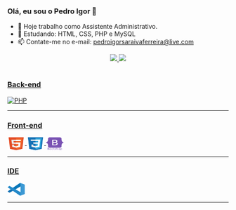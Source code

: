 ### Olá, eu sou o Pedro Igor 👋

- 🔭 Hoje trabalho como Assistente Administrativo.
- 🌱 Estudando: HTML, CSS, PHP e MySQL
- 📫 Contate-me no e-mail: pedroigorsaraivaferreira@live.com

<div align="center">
  <a href="https://github.com/pedroigorsf">
  <img height="135em" src="https://github-readme-stats.vercel.app/api?username=pedroigorsf&show_icons=true&theme=dracula&include_all_commits=true&count_private=true"/>
  <img height="135em" src="https://github-readme-stats.vercel.app/api/top-langs/?username=pedroigorsf&layout=compact&langs_count=7&theme=dracula"/>
</div>

 <br>

<!-- Tecnologias -->  

<div style="display: inline_block">

 <h3> Back-end </h3>
 <img align="center" alt="PHP" height="30" width="40" src="https://upload.wikimedia.org/wikipedia/commons/thumb/2/27/PHP-logo.svg/2560px-PHP-logo.svg.png">
  <hr> 

 <h3> Front-end </h3>
 <img align="center" alt="HTML" height="30" width="40" src="https://raw.githubusercontent.com/devicons/devicon/master/icons/html5/html5-original.svg">
 <img align="center" alt="CSS" height="30" width="40" src="https://raw.githubusercontent.com/devicons/devicon/master/icons/css3/css3-original.svg">  
 <img align="center" alt="bootstrp" height="30" width="40" src="https://raw.githubusercontent.com/devicons/devicon/9f4f5cdb393299a81125eb5127929ea7bfe42889/icons/bootstrap/bootstrap-plain-wordmark.svg">
 <hr>

  <h3> IDE </h3> 
 <img align="center" alt="VS code" height="30" width="40" src="https://raw.githubusercontent.com/devicons/devicon/9f4f5cdb393299a81125eb5127929ea7bfe42889/icons/vscode/vscode-original.svg">
  <hr>

  
